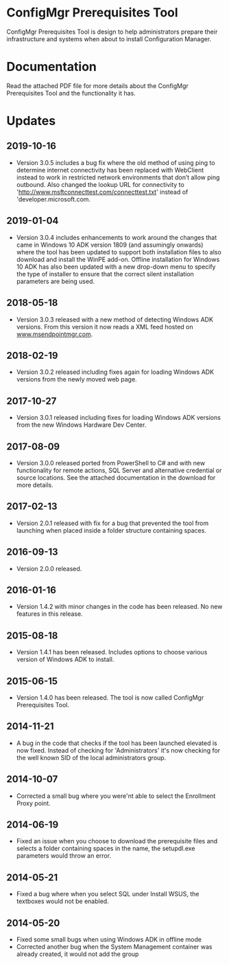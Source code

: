 # ConfigMgr Prerequisites Tool
ConfigMgr Prerequisites Tool is design to help administrators prepare their infrastructure and systems when about to install Configuration Manager.

# Documentation
Read the attached PDF file for more details about the ConfigMgr Prerequisites Tool and the functionality it has.

# Updates

## 2019-10-16
- Version 3.0.5 includes a bug fix where the old method of using ping to determine internet connectivity has been replaced with WebClient instead to work in restricted network environments that don’t allow ping outbound. Also changed the lookup URL for connectivity to 'http://www.msftconnecttest.com/connecttest.txt' instead of 'developer.microsoft.com.
## 2019-01-04
- Version 3.0.4 includes enhancements to work around the changes that came in Windows 10 ADK version 1809 (and assumingly onwards) where the tool has been updated to support both installation files to also download and install the WinPE add-on. Offline installation for Windows 10 ADK has also been updated with a new drop-down menu to specify the type of installer to ensure that the correct silent installation parameters are being used. 
## 2018-05-18
- Version 3.0.3 released with a new method of detecting Windows ADK versions. From this version it now reads a XML feed hosted on www.msendpointmgr.com.
## 2018-02-19
- Version 3.0.2 released including fixes again for loading Windows ADK versions from the newly moved web page.
## 2017-10-27
- Version 3.0.1 released including fixes for loading Windows ADK versions from the new Windows Hardware Dev Center.
## 2017-08-09
- Version 3.0.0 released ported from PowerShell to C# and with new functionality for remote actions, SQL Server and alternative credential or source locations. See the attached documentation in the download for more details.
## 2017-02-13
- Version 2.0.1 released with fix for a bug that prevented the tool from launching when placed inside a folder structure containing spaces.
## 2016-09-13
- Version 2.0.0 released.
## 2016-01-16
- Version 1.4.2 with minor changes in the code has been released. No new features in this release.
## 2015-08-18
- Version 1.4.1 has been released. Includes options to choose various version of Windows ADK to install.
## 2015-06-15
- Version 1.4.0 has been released. The tool is now called ConfigMgr Prerequisites Tool.
## 2014-11-21
- A bug in the code that checks if the tool has been launched elevated is now fixed. Instead of checking for 'Administrators' it's now checking for the well known SID of the local administrators group.
## 2014-10-07
- Corrected a small bug where you were'nt able to select the Enrollment Proxy point.
## 2014-06-19
- Fixed an issue when you choose to download the prerequisite files and selects a folder containing spaces in the name, the setupdl.exe parameters would throw an error.
## 2014-05-21
- Fixed a bug where when you select SQL under Install WSUS, the textboxes would not be enabled.
## 2014-05-20
- Fixed some small bugs when using Windows ADK in offline mode 
- Corrected another bug when the System Management container was already created, it would not add the group